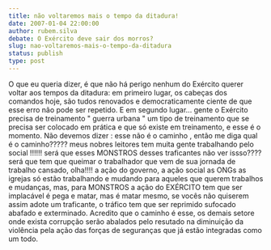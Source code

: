 ```yaml
---
title: não voltaremos mais o tempo da ditadura!
date: 2007-01-04 22:00:00
author: rubem.silva
debate: O Exército deve sair dos morros?
slug: nao-voltaremos-mais-o-tempo-da-ditadura
status: publish 
type: post
---
```


O que eu queria dizer, é que não há perigo nenhum do Exército querer voltar aos tempos da ditadura: em primeiro lugar, os cabeças dos comandos hoje, são tudos renovados e democraticamente ciente de que esse erro não pode ser repetido. E em segundo lugar... gente o Exército precisa de treinamento " guerra urbana " um tipo de treinamento que se precisa ser colocado em prática e que só existe em treinamento, e esse é o momento. Não devemos dizer : esse não é o caminho , então me diga qual é o caminho????? meus nobres leitores tem muita gente trabalhando pelo social !!!!!! será que esses MONSTROS desses traficantes não ver issso???? será que tem que queimar o trabalhador que vem de sua jornada de trabalho cansado, olha!!!! a ação do governo, a ação social as ONGs as igrejas só estão trabalhando e mudando para aqueles que querem trabalhos e mudanças, mas, para MONSTROS a ação do EXÉRCITO tem que ser implacável é pega e matar, mas é matar mesmo, se vocês não quiserem assim adote um traficante, o tráfico tem que ser reprimido sufocado abafado e exterminado. Acredito que o caminho é esse, os demais setore onde exista corrupção serão abalados pelo resutado na diminuição da violência pela ação das forças de seguranças que já estão integradas como um todo.
